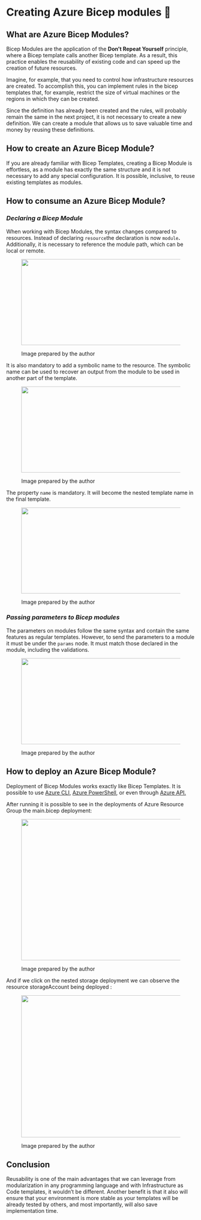 # Creating Azure Bicep modules 💪

## What are Azure Bicep Modules? <a href="#fe16" id="fe16"></a>

Bicep Modules are the application of the **Don’t Repeat Yourself** principle, where a Bicep template calls another Bicep template. As a result, this practice enables the reusability of existing code and can speed up the creation of future resources.

Imagine, for example, that you need to control how infrastructure resources are created. To accomplish this, you can implement rules in the bicep templates that, for example, restrict the size of virtual machines or the regions in which they can be created.

Since the definition has already been created and the rules, will probably remain the same in the next project, it is not necessary to create a new definition. We can create a module that allows us to save valuable time and money by reusing these definitions.

## How to create an Azure Bicep Module? <a href="#522c" id="522c"></a>

If you are already familiar with Bicep Templates, creating a Bicep Module is effortless, as a module has exactly the same structure and it is not necessary to add any special configuration. It is possible, inclusive, to reuse existing templates as modules.

## How to consume an Azure Bicep Module? <a href="#44ae" id="44ae"></a>

### _**Declaring a Bicep Module**_ <a href="#1ac9" id="1ac9"></a>

When working with Bicep Modules, the syntax changes compared to resources. Instead of declaring `resource`the declaration is now `module`**.** Additionally, it is necessary to reference the module path, which can be local or remote.

<figure><img src="https://miro.medium.com/v2/resize:fit:523/1*qtbw9GCE45MafTDjuJ_6vg.png" alt="" height="229" width="523"><figcaption><p>Image prepared by the author</p></figcaption></figure>

It is also mandatory to add a symbolic name to the resource. The symbolic name can be used to recover an output from the module to be used in another part of the template.

<figure><img src="https://miro.medium.com/v2/resize:fit:523/1*dvcRYdnC-LfnI9eJGBiCwA.png" alt="" height="229" width="523"><figcaption><p>Image prepared by the author</p></figcaption></figure>

The property `name` is mandatory. It will become the nested template name in the final template.

<figure><img src="https://miro.medium.com/v2/resize:fit:523/1*6W6RH47RoNV7GF6CfzRC-w.png" alt="" height="229" width="523"><figcaption><p>Image prepared by the author</p></figcaption></figure>

### _**Passing parameters to Bicep modules**_ <a href="#38ac" id="38ac"></a>

The parameters on modules follow the same syntax and contain the same features as regular templates. However, to send the parameters to a module it must be under the `params` node. It must match those declared in the module, including the validations.

<figure><img src="https://miro.medium.com/v2/resize:fit:523/1*QOZF4MK2Y5SfT6AuO2m2jg.png" alt="" height="229" width="523"><figcaption><p>Image prepared by the author</p></figcaption></figure>

## How to deploy an Azure Bicep Module? <a href="#8bc2" id="8bc2"></a>

Deployment of Bicep Modules works exactly like Bicep Templates. It is possible to use [Azure CLI](https://learn.microsoft.com/en-us/azure/azure-resource-manager/templates/deploy-cli?WT.mc\_id=DT-MVP-5004039), [Azure PowerShell](https://learn.microsoft.com/en-us/azure/azure-resource-manager/templates/deploy-powershell?WT.mc\_id=DT-MVP-5004039), or even through [Azure API.](https://learn.microsoft.com/en-us/azure/azure-resource-manager/templates/deploy-rest?WT.mc\_id=DT-MVP-5004039)

After running it is possible to see in the deployments of Azure Resource Group the main.bicep deployment:

<figure><img src="https://miro.medium.com/v2/resize:fit:700/1*4QSoI-AuLcjYe9zxF6iiiQ.png" alt="" height="376" width="700"><figcaption><p>Image prepared by the author</p></figcaption></figure>

And if we click on the nested storage deployment we can observe the resource storageAccount being deployed :

<figure><img src="https://miro.medium.com/v2/resize:fit:700/1*gqdrDwcLHLaVUXVLbG31_Q.png" alt="" height="378" width="700"><figcaption><p>Image prepared by the author</p></figcaption></figure>

## Conclusion <a href="#0d5b" id="0d5b"></a>

Reusability is one of the main advantages that we can leverage from modularization in any programming language and with Infrastructure as Code templates, it wouldn’t be different. Another benefit is that it also will ensure that your environment is more stable as your templates will be already tested by others, and most importantly, will also save implementation time.
